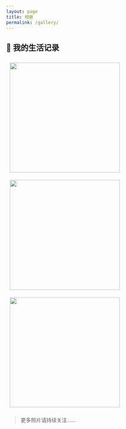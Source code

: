 ```yaml
---
layout: page
title: 相册
permalink: /gallery/
---
```


## 📸 我的生活记录

<div style="display: flex; flex-wrap: wrap;">
  <img src="assets/gallery/photo1.jpg" width="300" style="margin:10px;" />
  <img src="assets/gallery/photo2.jpg" width="300" style="margin:10px;" />
  <img src="assets/gallery/photo3.jpg" width="300" style="margin:10px;" />
</div>

> 更多照片请持续关注……
